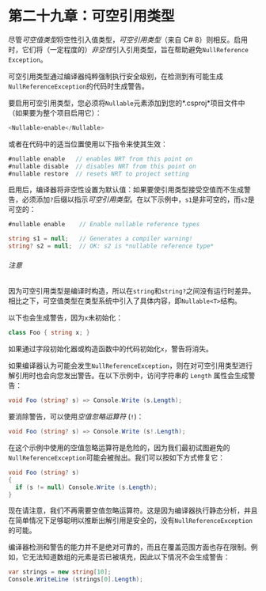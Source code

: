 # 第二十九章：可空引用类型

尽管*可空值类型*将空性引入值类型，*可空引用类型*（来自 C# 8）则相反。启用时，它们将（一定程度的）*非空性*引入引用类型，旨在帮助避免`NullReference​Excep⁠tion`。

可空引用类型通过编译器纯粹强制执行安全级别，在检测到有可能生成`NullReference​Excep⁠tion`的代码时生成警告。

要启用可空引用类型，您必须将`Nullable`元素添加到您的*.csproj*项目文件中（如果要为整个项目启用它）：

```cs
<Nullable>enable</Nullable>
```

或者在代码中的适当位置使用以下指令来使其生效：

```cs
#nullable enable   // enables NRT from this point on
#nullable disable  // disables NRT from this point on
#nullable restore  // resets NRT to project setting
```

启用后，编译器将非空性设置为默认值：如果要使引用类型接受空值而不生成警告，必须添加`?`后缀以指示*可空引用类型*。在以下示例中，`s1`是非可空的，而`s2`是可空的：

```cs
#nullable enable    // Enable nullable reference types

string s1 = null;   // Generates a compiler warning!
string? s2 = null;  // OK: s2 is *nullable reference type*
```

###### 注意

因为可空引用类型是编译时构造，所以在`string`和`string?`之间没有运行时差异。相比之下，可空值类型在类型系统中引入了具体内容，即`Null​a⁠ble<T>`结构。

以下也会生成警告，因为`x`未初始化：

```cs
class Foo { string x; }
```

如果通过字段初始化器或构造函数中的代码初始化`x`，警告将消失。

如果编译器认为可能会发生`NullReferenceException`，则在对可空引用类型进行解引用时也会向您发出警告。在以下示例中，访问字符串的 `Length` 属性会生成警告：

```cs
void Foo (string? s) => Console.Write (s.Length);
```

要消除警告，可以使用*空值忽略运算符* (`!`)：

```cs
void Foo (string? s) => Console.Write (s!.Length);
```

在这个示例中使用的空值忽略运算符是危险的，因为我们最初试图避免的`NullReferen⁠ce​Exception`可能会被抛出。我们可以按如下方式修复它：

```cs
void Foo (string? s)
{
  if (s != null) Console.Write (s.Length);
}
```

现在请注意，我们不再需要空值忽略运算符。这是因为编译器执行静态分析，并且在简单情况下足够聪明以推断出解引用是安全的，没有`NullReferenceException`的可能。

编译器检测和警告的能力并不是绝对可靠的，而且在覆盖范围方面也存在限制。例如，它无法知道数组的元素是否已被填充，因此以下情况不会生成警告：

```cs
var strings = new string[10];
Console.WriteLine (strings[0].Length);
```

